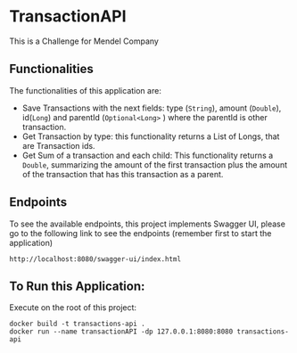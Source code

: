 # TransactionAPI

This is a Challenge for Mendel Company

## Functionalities

The functionalities of this application are:

- Save Transactions with the next fields: type (`String`), amount (`Double`), id(`Long`) and parentId (`Optional<Long>` )
    where the parentId is other transaction.
- Get Transaction by type: this functionality returns a List of Longs, that are Transaction ids.
- Get Sum of a transaction and each child: This functionality returns a `Double`, summarizing the amount of the first transaction plus the amount of the transaction that has this transaction as a parent.

## Endpoints

To see the available endpoints, this project implements Swagger UI, 
please go to the following link to see the endpoints (remember first to start the application)

```
http://localhost:8080/swagger-ui/index.html
```

## To Run this Application:
Execute on the root of this project:
```
docker build -t transactions-api .
docker run --name transactionAPI -dp 127.0.0.1:8080:8080 transactions-api
```